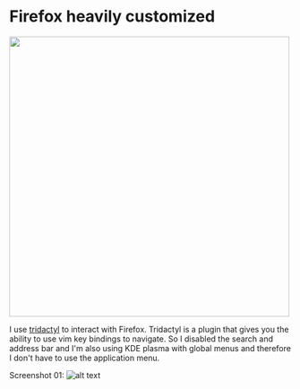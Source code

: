# Firefox heavily customized
<img src=https://github.com/gNusd/dotfiles/tree/master/.mozilla/firefox/current/chrome/00firefox.png hight="300" width="500" />

I use [tridactyl](https://github.com/tridactyl/tridactyl) to interact with Firefox. Tridactyl is a plugin that gives you the ability to use vim key bindings to navigate. So I disabled the search and address bar and I'm also using KDE plasma with global menus and therefore I don't have to use the application menu.

Screenshot 01:
![alt text](https://github.com/gNusd/dotfiles/tree/master/.mozilla/firefox/current/chrome/01firefox.png "Tridactyl menu")
